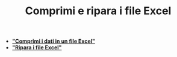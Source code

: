 ﻿---
title: Comprimi e ripara i file Excel
second_title: Documen
type: docs
url: /it/compress-and-repair-excel-files/
linktitle: Comprimi e ripara
keywords: Deep file compression vs. Quick compression; Comprehensive file repair vs. Partial repair attempts; Automatic error detection vs. User manual check
description: Riducendo le dimensioni dei file per ottimizzare lo spazio di archiviazione e fornendo funzionalità per riparare i file danneggiati, garantisce l'integrità e la disponibilità dei dati
weight: 100
kwords: Compressione profonda dei file vs. Compressione rapida; Riparazione completa dei file vs. Tentativi di riparazione parziali; Rilevamento automatico degli errori vs. Controlli manuali dell'utente
---
- **["Comprimi i dati in un file Excel"](https://docs.aspose.cloud/cells/compress-excel-files/)**
- **["Ripara i file Excel"](https://docs.aspose.cloud/cells/repair-excel-files/)**
